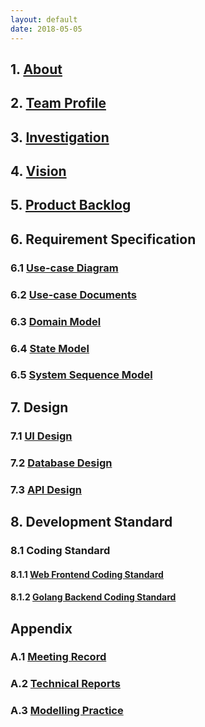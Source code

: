 ```yaml
---
layout: default
date: 2018-05-05
---
```


## 1. [About](#)

## 2. [Team Profile](#)

## 3. [Investigation](#)

## 4. [Vision](#)

## 5. [Product Backlog](#)

## 6. Requirement Specification

### 6.1 [Use-case Diagram](#)

### 6.2 [Use-case Documents](#)

### 6.3 [Domain Model](#)

### 6.4 [State Model](#)

### 6.5 [System Sequence Model](#)

## 7. Design

### 7.1 [UI Design](#)

### 7.2 [Database Design](#)

### 7.3 [API Design](#)

## 8. Development Standard

### 8.1 Coding Standard

#### 8.1.1 [Web Frontend Coding Standard](#)

#### 8.1.2 [Golang Backend Coding Standard](#)

## Appendix

### A.1 [Meeting Record](#)

### A.2 [Technical Reports](#)

### A.3 [Modelling Practice](#)
